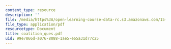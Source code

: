 ```yaml
---
content_type: resource
description: ''
file: /media/https%3A/open-learning-course-data-rc.s3.amazonaws.com/15-667-negotiation-and-conflict-management-spring-2001/99e7866da07680881ae5e65a31d77c25_coalition_ques.pdf
file_type: application/pdf
resourcetype: Document
title: coalition_ques.pdf
uid: 99e7866d-a076-8088-1ae5-e65a31d77c25
---
```

